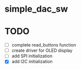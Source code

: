 # simple_dac_sw

# TODO

- [ ] complete read_buttons function
- [ ] create driver for OLED display
- [ ] add SPI initialization
- [x] add I2C initialization
